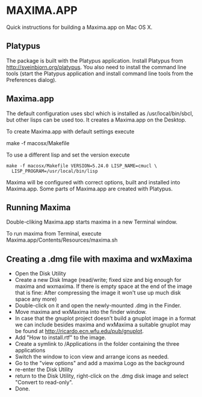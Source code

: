 MAXIMA.APP
===========

Quick instructions for building a Maxima.app on Mac OS X.

Platypus
---------

The package is built with the Platypus application. Install Platypus
from http://sveinbjorn.org/platypus. You also need to install the
command line tools (start the Platypus application and install command
line tools from the Preferences dialog).

Maxima.app
-----------

The default configuration uses sbcl which is installed as
/usr/local/bin/sbcl, but other lisps can be used too. It creates a
Maxima.app on the Desktop.

To create Maxima.app with default settings execute

   make -f macosx/Makefile

To use a different lisp and set the version execute

    make -f macosx/Makefile VERSION=5.24.0 LISP_NAME=cmucl \
      LISP_PROGRAM=/usr/local/bin/lisp

Maxima will be configured with correct options, built and installed
into Maxima.app. Some parts of Maxima.app are created with Platypus.

Running Maxima
---------------

Double-cliking Maxima.app starts maxima in a new Terminal window.

To run maxima from Terminal, execute
Maxima.app/Contents/Resources/maxima.sh

Creating a .dmg file with maxima and wxMaxima
---------------------------------------------

 - Open the Disk Utility
 - Create a new Disk Image (read/write; fixed size and big enough for maxima and
   wxmaxima. If there is empty space at the end of the image that is fine: After
   compressing the image it won't use up much disk space any more)
 - Double-click on it and open the newly-mounted .dmg in the Finder.
 - Move maxima and wxMaxima into the finder window.
 - In case that the gnuplot project doesn't build a gnuplot image in a format we
   can include besides maxima and wxMaxima a suitable gnuplot may be found at
   http://ricardo.ecn.wfu.edu/pub/gnuplot.
 - Add "How to install.rtf" to the image.
 - Create a symlink to /Applications in the folder containing the three
   applications
 - Switch the window to icon view and arrange icons as needed.
 - Go to the "view options" and add a maxima Logo as the background
 - re-enter the Disk Utility
 - return to the Disk Utility, right-click on the .dmg disk image
   and select "Convert to read-only".
 - Done.